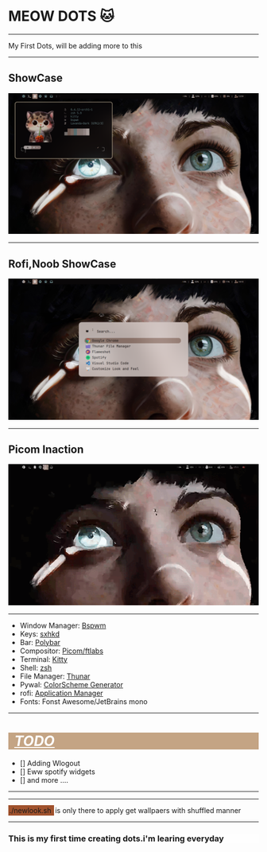 <h1> MEOW DOTS 🐱 </h1>
<hr>
 My First Dots, will be adding more to this
<hr>
<h2>ShowCase</h2>
<img src='./images/home.png' ></img>
<hr>
<h2>Rofi,Noob ShowCase</h2>
<img src='./images/rofi.png'></img>

<hr>

<h2>Picom Inaction</h2> 

![meow](./images/picom_in_action.gif)

<hr>

- Window Manager: [Bspwm](https://github.com/baskerville/bspwm)
- Keys: [sxhkd](https://github.com/baskerville/sxhkd)
- Bar: [Polybar](https://github.com/polybar/polybar)
- Compositor: [Picom/ftlabs](https://github.com/FT-Labs/picom)
- Terminal: [Kitty](https://github.com/kovidgoyal/kitty)
- Shell: [zsh](https://github.com/romkatv/powerlevel10k)
- File Manager: [Thunar](https://github.com/xfce-mirror/thunar)
- Pywal: [ColorScheme Generator](https://github.com/dylanaraps/pywal)
- rofi: [Application Manager](https://github.com/davatorium/rofi)
- Fonts: Fonst Awesome/JetBrains mono

<hr>

<h1 style="background-color:rgb(196, 164, 132);color:white;font-style: italic;text-decoration: underline;padding-left:12px;">TODO</h1>

- [] Adding Wlogout 
- [] Eww spotify widgets
- [] and more ....

<hr>

<hr>
<span style="background-color:rgb(160,82,45);padding: 2px 2px 2px 2px; margin-right:2px">./newlook.sh </span> is only there to apply get wallpaers with shuffled manner
<hr>
<h3 style="background-color:rgba(255,255,255,0.4)">This is my first time creating dots.i'm learing everyday</h3>